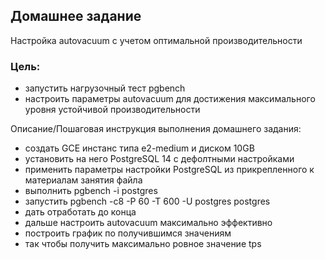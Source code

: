 ## Домашнее задание

Настройка autovacuum с учетом оптимальной производительности

### Цель:
-   запустить нагрузочный тест pgbench
-   настроить параметры autovacuum для достижения максимального уровня устойчивой производительности

  

Описание/Пошаговая инструкция выполнения домашнего задания:

-   создать GCE инстанс типа e2-medium и диском 10GB
-   установить на него PostgreSQL 14 с дефолтными настройками
-   применить параметры настройки PostgreSQL из прикрепленного к материалам занятия файла
-   выполнить pgbench -i postgres
-   запустить pgbench -c8 -P 60 -T 600 -U postgres postgres
-   дать отработать до конца
-   дальше настроить autovacuum максимально эффективно
-   построить график по получившимся значениям
-   так чтобы получить максимально ровное значение tps
<!--stackedit_data:
eyJoaXN0b3J5IjpbMTYyNTU4MzE5MF19
-->